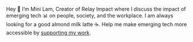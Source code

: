Hey 👋 I’m Mini Lam, Creator of Relay Impact where I discuss the impact of emerging tech 📊 on people, society, and the workplace. I am always looking for a good almond milk latte ☕. Help me make emerging tech more accessible by [supporting my work](https://www.buymeacoffee.com/minilam).

<!---
minilamnow/minilamnow is a ✨ special ✨ repository because its `README.md` (this file) appears on your GitHub profile.
You can click the Preview link to take a look at your changes.
--->

